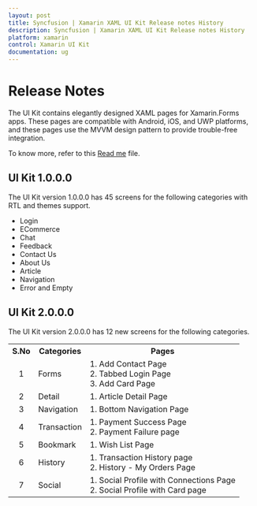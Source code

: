 ```yaml
---
layout: post
title: Syncfusion | Xamarin XAML UI Kit Release notes History
description: Syncfusion | Xamarin XAML UI Kit Release notes History
platform: xamarin
control: Xamarin UI Kit
documentation: ug
---
```


# Release Notes

The UI Kit contains elegantly designed XAML pages for Xamarin.Forms apps. These pages are compatible with Android, iOS, and UWP platforms, and these pages use the MVVM design pattern to provide trouble-free integration.

To know more, refer to this [Read me](https://github.com/syncfusion/essential-ui-kit-for-xamarin.forms/blob/master/README.md) file. 

## UI Kit 1.0.0.0

The UI Kit version 1.0.0.0 has 45 screens for the following categories with RTL and themes support.

* Login
* ECommerce
* Chat
* Feedback
* Contact Us
* About Us
* Article
* Navigation
* Error and Empty

## UI Kit 2.0.0.0

The UI Kit version 2.0.0.0 has 12 new screens for the following categories.

<table>
<tbody>
<tr>
<th align="center">S.No</th>
<th align="center">Categories</th>
<th align="center">Pages</th>
</tr>
<tr>
<td align="center">
1
</td>
<td>
Forms
</td>
<td>
1. Add Contact Page<br/>
2. Tabbed Login Page<br/>
3. Add Card Page<br/>
</td>
</tr>
<tr>
<td align="center">
2
</td>
<td>
Detail
</td>
</td>
<td>
1. Article Detail Page<br/>
</td>
</tr>
<tr>
<td align="center">
3
</td>
<td>
Navigation
</td>
<td>
1. Bottom Navigation Page<br/>
</td>
</tr>
<tr>
<td align="center">
4
</td>
<td>
Transaction
</td>
<td>
1. Payment Success Page<br/>
2. Payment Failure page<br/>
</td>
</tr>
<tr>
<td align="center">
5
</td>
<td>
Bookmark
</td>
<td>
1. Wish List Page<br/>
</td>
</tr>
<tr>
<td align="center">
6
</td>
<td>
History
</td>
<td>
1. Transaction History page<br/>
2. History - My Orders Page<br/>
</td>
</tr>
<tr>
<td align="center">
7
</td>
<td>
Social
</td>
<td>
1. Social Profile with Connections Page<br/>
2. Social Profile with Card page<br/>
</td>
</tr>
</tbody>
</table>
